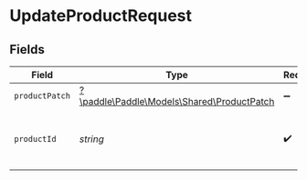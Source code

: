 # UpdateProductRequest


## Fields

| Field                                                                             | Type                                                                              | Required                                                                          | Description                                                                       | Example                                                                           |
| --------------------------------------------------------------------------------- | --------------------------------------------------------------------------------- | --------------------------------------------------------------------------------- | --------------------------------------------------------------------------------- | --------------------------------------------------------------------------------- |
| `productPatch`                                                                    | [?\paddle\Paddle\Models\Shared\ProductPatch](../../Models/Shared/ProductPatch.md) | :heavy_minus_sign:                                                                | N/A                                                                               |                                                                                   |
| `productId`                                                                       | *string*                                                                          | :heavy_check_mark:                                                                | Paddle ID of the product entity to work with.                                     | pro_01gsz4vmqbjk3x4vvtafffd540                                                    |